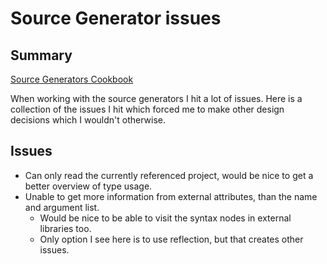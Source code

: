 # Source Generator issues
## Summary
[Source Generators Cookbook](https://github.com/dotnet/roslyn/blob/main/docs/features/source-generators.cookbook.md)

When working with the source generators I hit a lot of issues.
Here is a collection of the issues I hit which forced me to make
other design decisions which I wouldn't otherwise.

## Issues
* Can only read the currently referenced project, would be nice to get a better overview of type usage.
* Unable to get more information from external attributes, than the name and argument list.
  * Would be nice to be able to visit the syntax nodes in external libraries too.
  * Only option I see here is to use reflection, but that creates other issues.
